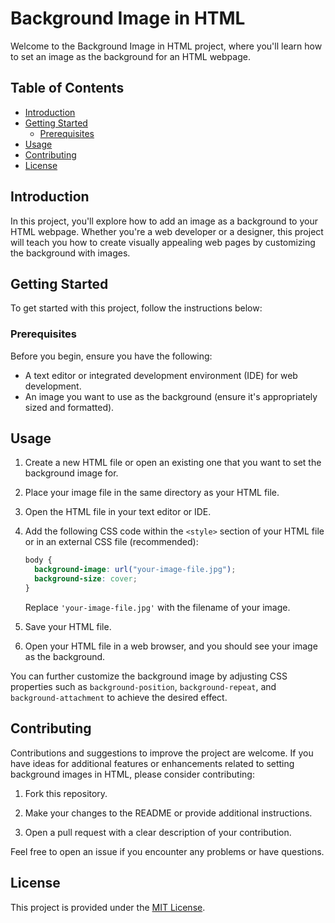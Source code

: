 # Background Image in HTML

Welcome to the Background Image in HTML project, where you'll learn how to set an image as the background for an HTML webpage.

## Table of Contents

- [Introduction](#introduction)
- [Getting Started](#getting-started)
  - [Prerequisites](#prerequisites)
- [Usage](#usage)
- [Contributing](#contributing)
- [License](#license)

## Introduction

In this project, you'll explore how to add an image as a background to your HTML webpage. Whether you're a web developer or a designer, this project will teach you how to create visually appealing web pages by customizing the background with images.

## Getting Started

To get started with this project, follow the instructions below:

### Prerequisites

Before you begin, ensure you have the following:

- A text editor or integrated development environment (IDE) for web development.
- An image you want to use as the background (ensure it's appropriately sized and formatted).

## Usage

1. Create a new HTML file or open an existing one that you want to set the background image for.

2. Place your image file in the same directory as your HTML file.

3. Open the HTML file in your text editor or IDE.

4. Add the following CSS code within the `<style>` section of your HTML file or in an external CSS file (recommended):

   ```css
   body {
     background-image: url("your-image-file.jpg");
     background-size: cover;
   }
   ```

   Replace `'your-image-file.jpg'` with the filename of your image.

5. Save your HTML file.

6. Open your HTML file in a web browser, and you should see your image as the background.

You can further customize the background image by adjusting CSS properties such as `background-position`, `background-repeat`, and `background-attachment` to achieve the desired effect.

## Contributing

Contributions and suggestions to improve the project are welcome. If you have ideas for additional features or enhancements related to setting background images in HTML, please consider contributing:

1. Fork this repository.

2. Make your changes to the README or provide additional instructions.

3. Open a pull request with a clear description of your contribution.

Feel free to open an issue if you encounter any problems or have questions.

## License

This project is provided under the [MIT License](LICENSE).

